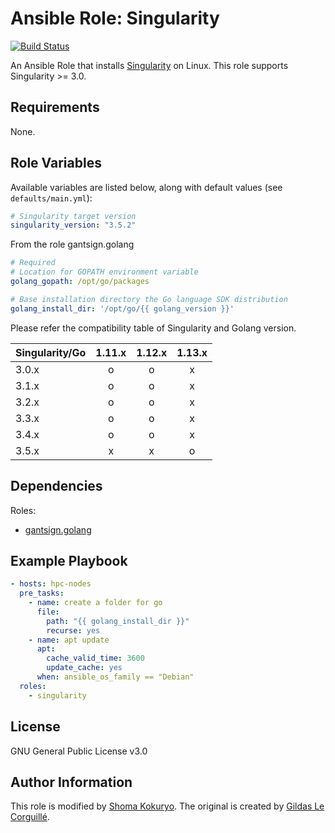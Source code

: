 # Ansible Role: Singularity

[![Build Status](https://travis-ci.org/abims-sbr/ansible-singularity.svg?branch=master)](https://travis-ci.org/abims-sbr/ansible-singularity)

An Ansible Role that installs [Singularity](https://www.sylabs.io/singularity/) on Linux. This role supports Singularity >= 3.0.

## Requirements

None.

## Role Variables

Available variables are listed below, along with default values (see `defaults/main.yml`):

```yaml
# Singularity target version
singularity_version: "3.5.2"
```

From the role gantsign.golang

```yaml
# Required
# Location for GOPATH environment variable
golang_gopath: /opt/go/packages

# Base installation directory the Go language SDK distribution
golang_install_dir: '/opt/go/{{ golang_version }}'
```

Please refer the compatibility table of Singularity and Golang version.

| Singularity/Go | 1.11.x | 1.12.x | 1.13.x |
| -------------- | :----: | :----: | :----: |
| 3.0.x          | o      | o      | x      |
| 3.1.x          | o      | o      | x      |
| 3.2.x          | o      | o      | x      |
| 3.3.x          | o      | o      | x      |
| 3.4.x          | o      | o      | x      |
| 3.5.x          | x      | x      | o      |

## Dependencies

Roles:
 - [gantsign.golang](https://galaxy.ansible.com/gantsign/golang)

## Example Playbook

```yaml
- hosts: hpc-nodes
  pre_tasks:
    - name: create a folder for go
      file:
        path: "{{ golang_install_dir }}"
        recurse: yes
    - name: apt update
      apt:
        cache_valid_time: 3600
        update_cache: yes
      when: ansible_os_family == "Debian"
  roles:
    - singularity
```

## License

GNU General Public License v3.0

## Author Information

This role is modified by [Shoma Kokuryo](https://github.com/pddg).
The original is created by [Gildas Le Corguillé](https://github.com/lecorguille).

